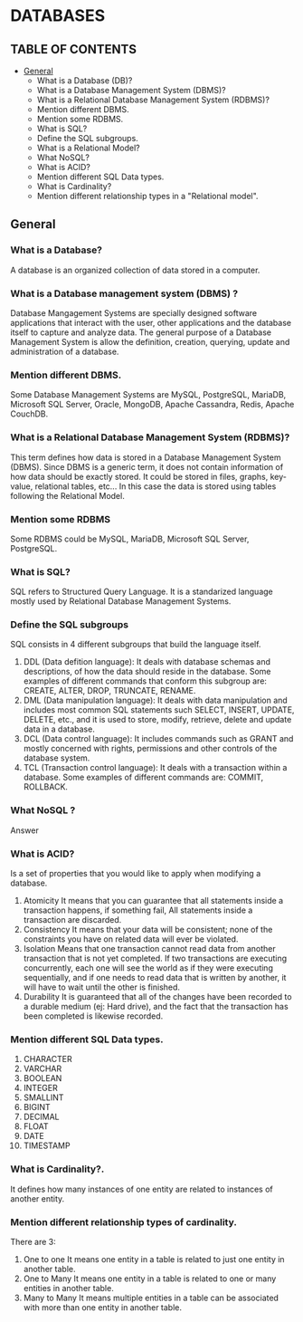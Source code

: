 # DATABASES

## TABLE OF CONTENTS

- [General](#general)
    - What is a Database (DB)?
    - What is a Database Management System (DBMS)?
    - What is a Relational Database Management System (RDBMS)?
    - Mention different DBMS.
    - Mention some RDBMS.
    - What is SQL?
    - Define the SQL subgroups.
    - What is a Relational Model?
    - What NoSQL?
    - What is ACID?
    - Mention different SQL Data types.
    - What is Cardinality?    
    - Mention different relationship types in a "Relational model".

<a name="general" />

## General

### What is a Database?
A database is an organized collection of data stored in a computer.

### What is a Database management system (DBMS) ?
Database Mangagement Systems are specially designed software applications that interact
with the user, other applications and the database itself to capture and analyze data. The general purpose of a
Database Management System is allow the definition, creation, querying, update and administration of a database.

### Mention different DBMS.
Some Database Management Systems are MySQL, PostgreSQL, MariaDB, Microsoft SQL Server, Oracle, MongoDB, Apache Cassandra, Redis, Apache CouchDB.

### What is a Relational Database Management System (RDBMS)?
This term defines how data is stored in a Database Management System (DBMS). Since DBMS is a generic term, it does not contain information of how data should be exactly stored. It could be stored in files, graphs, key-value, relational tables, etc... In this case the data is stored using tables following the Relational Model.

### Mention some RDBMS
Some RDBMS could be MySQL, MariaDB, Microsoft SQL Server, PostgreSQL.

### What is SQL?
SQL refers to Structured Query Language. It is a standarized language mostly used by Relational Database Management Systems.

### Define the SQL subgroups
SQL consists in 4 different subgroups that build the language itself.
1. DDL (Data defition language): It deals with database schemas and descriptions, of how the data should reside in the database.
   Some examples of different commands that conform this subgroup are: CREATE, ALTER, DROP, TRUNCATE, RENAME.
2. DML (Data manipulation language): It deals with data manipulation and includes most common SQL statements such SELECT, INSERT, UPDATE,
   DELETE, etc., and it is used to store, modify, retrieve, delete and update data in a database.
3. DCL (Data control language): It includes commands such as GRANT and mostly concerned with rights, permissions and other controls of the
   database system.
4. TCL (Transaction control language): It deals with a transaction within a database. Some examples of different commands are: COMMIT,
   ROLLBACK.

### What NoSQL ?
Answer

### What is ACID?
Is a set of properties that you would like to apply when modifying a database.

1. Atomicity
It means that you can guarantee that all statements inside a transaction happens, if something fail,
All statements inside a transaction are discarded.
2. Consistency
It means that your data will be consistent; none of the constraints you have on related data will ever be violated.
3. Isolation
Means that one transaction cannot read data from another transaction that is not yet completed. If two transactions are executing concurrently, each one will see the world as if they were executing sequentially, and if one needs to read data that is written by another, it will have to wait until the other is finished.
4. Durability
It is guaranteed that all of the changes have been recorded to a durable medium (ej: Hard drive), and the fact that the transaction has been completed is likewise recorded.

### Mention different SQL Data types.
1. CHARACTER
2. VARCHAR
3. BOOLEAN
4. INTEGER
5. SMALLINT
6. BIGINT
7. DECIMAL
8. FLOAT
9. DATE
10. TIMESTAMP

### What is Cardinality?.
It defines how many instances of one entity are related to instances of another entity.

### Mention different relationship types of cardinality.
There are 3:
1. One to one
It means one entity in a table is related to just one entity in another table.
2. One to Many
It means one entity in a table is related to one or many entities in another table.
3. Many to Many
It means multiple entities in a table can be associated with more than one entity in another table.